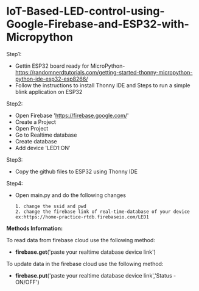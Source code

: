 # IoT-Based-LED-control-using-Google-Firebase-and-ESP32-with-Micropython


Step1:
- Gettin ESP32 board ready for MicroPython- https://randomnerdtutorials.com/getting-started-thonny-micropython-python-ide-esp32-esp8266/
- Follow the instructions to install Thonny IDE and Steps to run a simple blink application on ESP32

Step2: 
- Open Firebase 'https://firebase.google.com/'
- Create a Project 
- Open Project 
- Go to Realtime database 
- Create database 
- Add device 'LED1:ON'

Step3:
- Copy the github files to ESP32 using Thonny IDE

Step4:
- Open main.py and do the following changes


      1. change the ssid and pwd
      2. change the firebase link of real-time-database of your device
      ex:https://home-practice-rtdb.firebaseio.com/LED1
      
      
**Methods Information:**

To read data from firebase cloud use the following method:
- **firebase.get**('paste your realtime database device link')

To update data in the firebase cloud use the following method:
- **firebase.put**('paste your realtime database device link','Status -ON/OFF')
           
